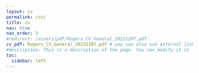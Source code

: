```yaml
---
layout: cv
permalink: /cv/
title: cv
nav: true
nav_order: 3
#redirect: /assets/pdf/Rogers_CV_General_20231207.pdf
cv_pdf: Rogers_CV_General_20231207.pdf # you can also use external links here
#description: This is a description of the page. You can modify it in '_pages/cv.md'. You can also change or remove the top pdf download button.
toc:
  sidebar: left
---
```

